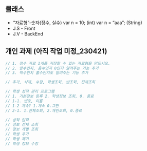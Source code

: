 ## 클래스

- “자료형”-숫자(정수, 실수)
var n = 10; (int)
var n = “aaa”; (String)
- J.S - Front
- J.V - BackEnd

## 개인 과제 (아직 작업 미정_230421)

```java
// 1. 정수 자료 1개를 저장할 수 있는 자료형을 만드시오.
// 2. 양수인지, 음수인지 0인지 알려주는 기능 추가
// 3. 짝수인지 홀수인지도 알려주는 기능 추가

// 추가, 삭제, 수정, 학생조회, 반조회, 전체조회

// 학생 성적 관리 프로그램
// 1. 기본정보 등록 2. 학생정보 조회, 0. 종료
// 1-1. 번호, 이름 
// 1-2 계속? 1.계속 0.그만
// 2-1. 1.전체조회, 2.개인조회, 0.종료

// 성적 입력
// 정보 전체 조회
// 정보 개별 조회
// 학생 추가
// 학생 제거
// 학생 정보 수정
```